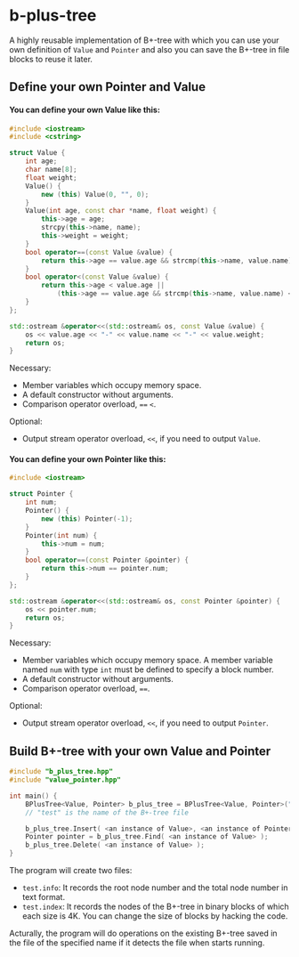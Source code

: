 # b-plus-tree

A highly reusable implementation of B+-tree with which you can use your own definition of `Value` and `Pointer` and also you can save the B+-tree in file blocks to reuse it later.

## Define your own Pointer and Value

#### You can define your own Value like this:

```cpp
#include <iostream>
#include <cstring>

struct Value {
	int age;
	char name[8];
	float weight;
	Value() {
		new (this) Value(0, "", 0);
	}
	Value(int age, const char *name, float weight) {
		this->age = age;
		strcpy(this->name, name);
		this->weight = weight;
	}
	bool operator==(const Value &value) {
		return this->age == value.age && strcmp(this->name, value.name) == 0;
	}
	bool operator<(const Value &value) {
		return this->age < value.age ||
			(this->age == value.age && strcmp(this->name, value.name) < 0);
	}
};

std::ostream &operator<<(std::ostream& os, const Value &value) {
	os << value.age << "-" << value.name << "-" << value.weight;
	return os;
}
```

Necessary:
* Member variables which occupy memory space.
* A default constructor without arguments.
* Comparison operator overload, `==` `<`.

Optional:
* Output stream operator overload, `<<`, if you need to output `Value`.

#### You can define your own Pointer like this:

```cpp
#include <iostream>

struct Pointer {
	int num;
	Pointer() {
		new (this) Pointer(-1);
	}
	Pointer(int num) {
		this->num = num;
	}
	bool operator==(const Pointer &pointer) {
		return this->num == pointer.num;
	}
};

std::ostream &operator<<(std::ostream& os, const Pointer &pointer) {
	os << pointer.num;
	return os;
}
```

Necessary:
* Member variables which occupy memory space. A member variable named `num` with type `int` must be defined to specify a block number.
* A default constructor without arguments.
* Comparison operator overload, `==`.

Optional:
* Output stream operator overload, `<<`, if you need to output `Pointer`.

## Build B+-tree with your own Value and Pointer

```cpp
#include "b_plus_tree.hpp"
#include "value_pointer.hpp"

int main() {
	BPlusTree<Value, Pointer> b_plus_tree = BPlusTree<Value, Pointer>("test");
	// "test" is the name of the B+-tree file

	b_plus_tree.Insert( <an instance of Value>, <an instance of Pointer> );
	Pointer pointer = b_plus_tree.Find( <an instance of Value> );
	b_plus_tree.Delete( <an instance of Value> );
}
```

The program will create two files:
* `test.info`: It records the root node number and the total node number in text format.
* `test.index`: It records the nodes of the B+-tree in binary blocks of which each size is 4K. You can change the size of blocks by hacking the code.

Acturally, the program will do operations on the existing B+-tree saved in the file of the specified name if it detects the file when starts running.
